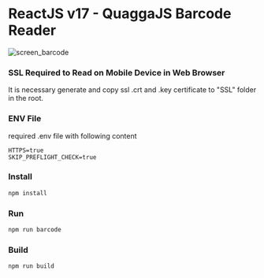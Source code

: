 # ReactJS v17 - QuaggaJS Barcode Reader
![screen_barcode](https://user-images.githubusercontent.com/49764231/123200994-3e40b180-d488-11eb-9f9d-6e13d77f7794.png)

### SSL Required to Read on Mobile Device in Web Browser
It is necessary generate and copy ssl .crt and .key certificate to "SSL" folder in the root.

### ENV File
required .env file with following content
```env
HTTPS=true
SKIP_PREFLIGHT_CHECK=true
```

### Install 
```js
npm install
```

### Run
```js
npm run barcode
```

### Build
```js
npm run build
```



